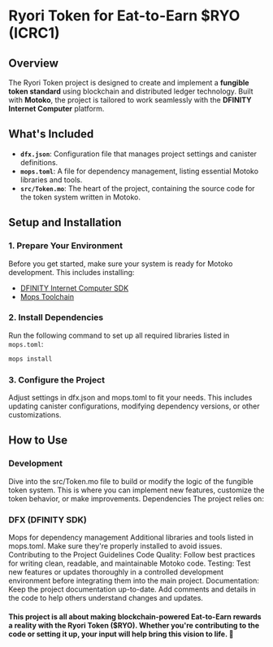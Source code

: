 # Ryori Token for Eat-to-Earn $RYO (ICRC1)

## Overview  
The Ryori Token project is designed to create and implement a **fungible token standard** using blockchain and distributed ledger technology. Built with **Motoko**, the project is tailored to work seamlessly with the **DFINITY Internet Computer** platform.  

## What's Included  
- **`dfx.json`**: Configuration file that manages project settings and canister definitions.  
- **`mops.toml`**: A file for dependency management, listing essential Motoko libraries and tools.  
- **`src/Token.mo`**: The heart of the project, containing the source code for the token system written in Motoko.  

## Setup and Installation  

### 1. **Prepare Your Environment**  
Before you get started, make sure your system is ready for Motoko development. This includes installing:  
- [DFINITY Internet Computer SDK](https://internetcomputer.org/docs/current/references/cli-reference/dfx-parent)  
- [Mops Toolchain](https://docs.mops.one/quick-start)  

### 2. **Install Dependencies**  
Run the following command to set up all required libraries listed in `mops.toml`:  
```bash
mops install
```

### 3. Configure the Project
Adjust settings in dfx.json and mops.toml to fit your needs. This includes updating canister configurations, modifying dependency versions, or other customizations.

## How to Use
###  Development
Dive into the src/Token.mo file to build or modify the logic of the fungible token system.
This is where you can implement new features, customize the token behavior, or make improvements.
Dependencies
The project relies on:

### DFX (DFINITY SDK)
Mops for dependency management
Additional libraries and tools listed in mops.toml. Make sure they're properly installed to avoid issues.
Contributing to the Project
Guidelines
Code Quality: Follow best practices for writing clean, readable, and maintainable Motoko code.
Testing: Test new features or updates thoroughly in a controlled development environment before integrating them into the main project.
Documentation: Keep the project documentation up-to-date. Add comments and details in the code to help others understand changes and updates.

#### This project is all about making blockchain-powered Eat-to-Earn rewards a reality with the Ryori Token ($RYO). Whether you're contributing to the code or setting it up, your input will help bring this vision to life. 🚀